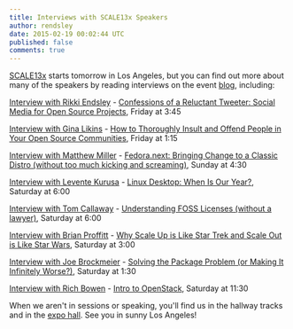 ```yaml
---
title: Interviews with SCALE13x Speakers
author: rendsley
date: 2015-02-19 00:02:44 UTC
published: false
comments: true
---
```


[SCALE13x](http://www.socallinuxexpo.org/scale/13x) starts tomorrow in Los Angeles, but you can find out more about many of the speakers by reading interviews on the event [blog](http://www.socallinuxexpo.org/blog/), including:

[Interview with Rikki Endsley](http://www.socallinuxexpo.org/blog/speaker-interview-rikki-endsley) - [Confessions of a Reluctant Tweeter: Social Media for Open Source Projects](http://www.socallinuxexpo.org/scale/13x/presentations/confessions-reluctant-tweeter-social-media-open-source-projects), Friday at 3:45

[Interview with Gina Likins](http://www.socallinuxexpo.org/blog/speaker-interview-gina-likins) - [How to Thoroughly Insult and Offend People in Your Open Source Communities](http://www.socallinuxexpo.org/scale/13x/presentations/how-thoroughly-insult-and-offend-people-your-open-source-communities-or-), Friday at 1:15

[Interview with Matthew Miller](http://www.socallinuxexpo.org/blog/speaker-interview-matthew-miller) - [Fedora.next: Bringing Change to a Classic Distro (without too much kicking and screaming)](http://www.socallinuxexpo.org/scale/13x/presentations/fedoranext-bringing-change-classic-distro-without-too-much-kicking-and), Sunday at 4:30

[Interview with Levente Kurusa](http://www.socallinuxexpo.org/blog/speaker-interview-levente-kurusa) - [Linux Desktop: When Is Our Year?](http://www.socallinuxexpo.org/scale/13x/presentations/linux-desktop-when-our-year), Saturday at 6:00

[Interview with Tom Callaway](http://www.socallinuxexpo.org/blog/speaker-interview-tom-callaway) - [Understanding FOSS Licenses (without a lawyer)](http://www.socallinuxexpo.org/scale/13x/presentations/understanding-foss-licenses-without-lawyer), 
Saturday at 6:00

[Interview with Brian Proffitt](http://www.socallinuxexpo.org/blog/speaker-interview-brian-proffitt) - [Why Scale Up is Like Star Trek and Scale Out is Like Star Wars](http://www.socallinuxexpo.org/scale/13x/presentations/why-scale-star-trek-and-scale-out-star-wars), Saturday at 3:00

[Interview with Joe Brockmeier](http://www.socallinuxexpo.org/blog/speaker-interview-joe-brockmeier-0) - [Solving the Package Problem (or Making It Infinitely Worse?)](http://www.socallinuxexpo.org/scale/13x/presentations/solving-package-problem-or-making-it-infinitely-worse), Saturday at 1:30

[Interview with Rich Bowen](http://www.socallinuxexpo.org/blog/speaker-interview-rich-bowen) - [Intro to OpenStack](http://www.socallinuxexpo.org/scale/13x/presentations/introduction-openstack), Saturday at 11:30 

When we aren't in sessions or speaking, you'll find us in the hallway tracks and in the [expo hall](http://www.socallinuxexpo.org/scale/13x/exhibitors). See you in sunny Los Angeles!
